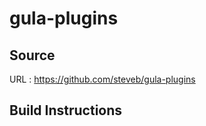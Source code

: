 # gula-plugins

## Source
URL : https://github.com/steveb/gula-plugins

## Build Instructions
```sh
```
